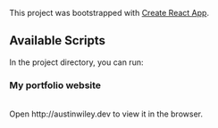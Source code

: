 This project was bootstrapped with [Create React App](https://github.com/facebook/create-react-app).

## Available Scripts

In the project directory, you can run:

### My portfolio website
<br>
Open http://austinwiley.dev to view it in the browser.